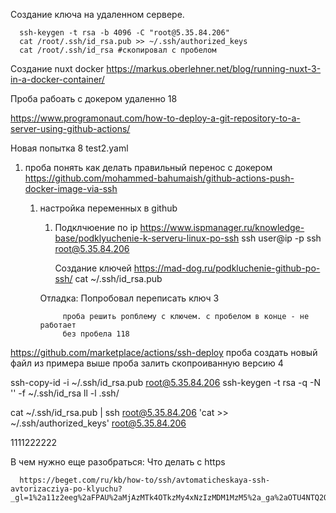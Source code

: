 


Создание ключа на удаленном сервере.
      
      ssh-keygen -t rsa -b 4096 -C "root@5.35.84.206" 
      cat /root/.ssh/id_rsa.pub >> ~/.ssh/authorized_keys
      cat /root/.ssh/id_rsa #скопировал с пробелом


Создание nuxt docker https://markus.oberlehner.net/blog/running-nuxt-3-in-a-docker-container/


Проба рабоать с докером удаленно 18






https://www.programonaut.com/how-to-deploy-a-git-repository-to-a-server-using-github-actions/

Новая попытка 8 test2.yaml



1. проба понять как делать правильный перенос с докером  https://github.com/mohammed-bahumaish/github-actions-push-docker-image-via-ssh
      1. настройка переменных в github
            1. Подклчюение по ip  https://www.ispmanager.ru/knowledge-base/podklyuchenie-k-serveru-linux-po-ssh
                  ssh user@ip -p<port>
                  ssh root@5.35.84.206

                  Создание ключей
                        https://mad-dog.ru/podkluchenie-github-po-ssh/
                        cat ~/.ssh/id_rsa.pub


            Отладка:
                  Попробовал переписать ключ  3 


                  проба решить ропблему с ключем. с пробелом в конце - не работает
                  без пробела 118

https://github.com/marketplace/actions/ssh-deploy
проба создать новый файл  из примера выше 
проба залить скопроиванную версию 4

ssh-copy-id -i ~/.ssh/id_rsa.pub root@5.35.84.206
ssh-keygen -t rsa -q -N '' -f ~/.ssh/id_rsa
ll -l .ssh/

cat ~/.ssh/id_rsa.pub | ssh root@5.35.84.206 'cat >> ~/.ssh/authorized_keys'
root@5.35.84.206

1111222222


В чем нужно еще разобраться:
      Что делать с https


      https://beget.com/ru/kb/how-to/ssh/avtomaticheskaya-ssh-avtorizacziya-po-klyuchu?_gl=1%2a11z2eeg%2aFPAU%2aMjAzMTk4OTkzMy4xNzIzMDM1MzM5%2a_ga%2aOTU4NTQ2OTcyLjE3MjMwMzUzMzk.%2a_ga_PZJSKZPBP7%2aMTcyMzI5MjQ1Ny4xMC4xLjE3MjMyOTM3MTQuMC4wLjA.%2a_fplc%2aSGxkRmlialJTcHo5ZDN2VjU1YXZBZWc1alcwa1k2WTd6S1dHUHRSalg3NnNzdjZadk1hcmVFZ1E2TmJ6bWYlMkJGblJYQ3Q1Tm9TUGJGNlp2czdjNmdnYTJCJTJGV3NzMTZJMHElMkJsVHpTcXhSRndiM2VDT29nSXpQRXhCNXdKSGhnJTNEJTNE